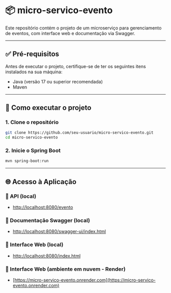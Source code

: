 # 📦 micro-servico-evento

Este repositório contém o projeto de um microserviço para gerenciamento de eventos, com interface web e documentação via Swagger.

---

## ✅ Pré-requisitos

Antes de executar o projeto, certifique-se de ter os seguintes itens instalados na sua máquina:

- Java (versão 17 ou superior recomendada)
- Maven

---

## 🚀 Como executar o projeto

### 1. Clone o repositório

```bash
git clone https://github.com/seu-usuario/micro-servico-evento.git
cd micro-servico-evento
```

### 2. Inicie o Spring Boot

```bash
mvn spring-boot:run
```

---

## 🌐 Acesso à Aplicação

### 🔹 API (local)
- [http://localhost:8080/evento](http://localhost:8080/evento)

### 🔹 Documentação Swagger (local)
- [http://localhost:8080/swagger-ui/index.html](http://localhost:8080/swagger-ui/index.html)

### 🔹 Interface Web (local)
- [http://localhost:8080/index.html](http://localhost:8080/index.html)

### 🔹 Interface Web (ambiente em nuvem - Render)
- [https://micro-servico-evento.onrender.com](https://micro-servico-evento.onrender.com)

